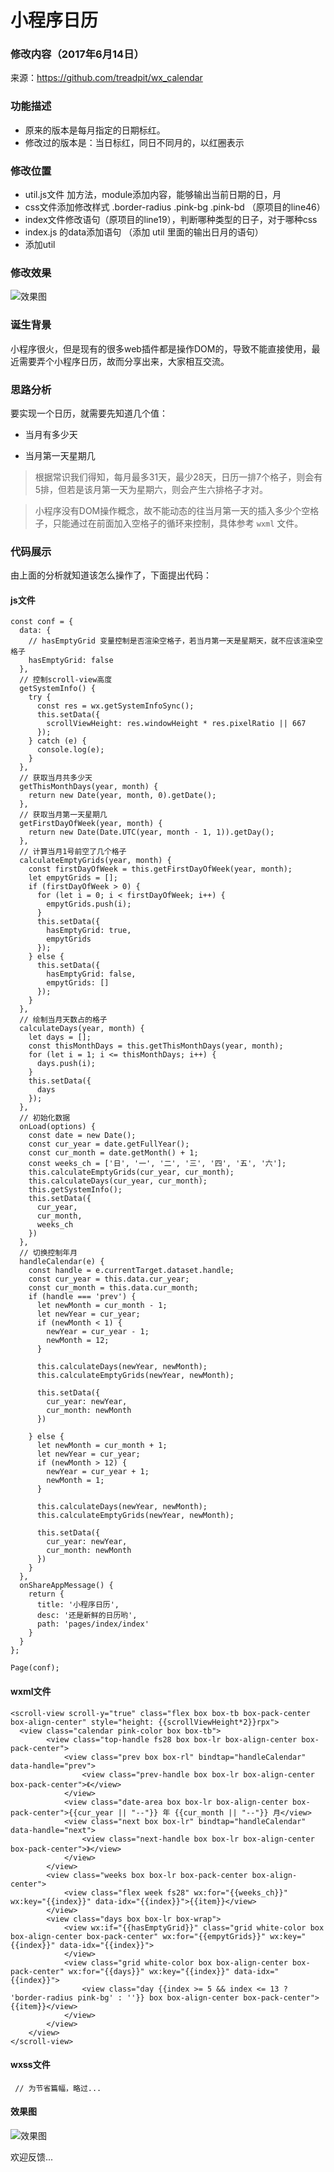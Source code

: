 # 小程序日历


### 修改内容（2017年6月14日）
来源：https://github.com/treadpit/wx_calendar
### 功能描述
- 原来的版本是每月指定的日期标红。
- 修改过的版本是：当日标红，同日不同月的，以红圈表示
### 修改位置
- util.js文件 加方法，module添加内容，能够输出当前日期的日，月
- css文件添加修改样式 .border-radius .pink-bg .pink-bd （原项目的line46）
- index文件修改语句（原项目的line19），判断哪种类型的日子，对于哪种css
- index.js 的data添加语句 （添加 util 里面的输出日月的语句）
- 添加util
### 修改效果
![效果图](https://github.com/feiaaa/wx_calendar/blob/master/calendar.jpg)

### 诞生背景
小程序很火，但是现有的很多web插件都是操作DOM的，导致不能直接使用，最近需要弄个小程序日历，故而分享出来，大家相互交流。

### 思路分析

要实现一个日历，就需要先知道几个值：

- 当月有多少天

- 当月第一天星期几


> 根据常识我们得知，每月最多31天，最少28天，日历一排7个格子，则会有5排，但若是该月第一天为星期六，则会产生六排格子才对。

> 小程序没有DOM操作概念，故不能动态的往当月第一天的插入多少个空格子，只能通过在前面加入空格子的循环来控制，具体参考 `wxml` 文件。

### 代码展示

由上面的分析就知道该怎么操作了，下面提出代码：

#### js文件

```
const conf = {
  data: {
    // hasEmptyGrid 变量控制是否渲染空格子，若当月第一天是星期天，就不应该渲染空格子
    hasEmptyGrid: false 
  },
  // 控制scroll-view高度
  getSystemInfo() {
    try {
      const res = wx.getSystemInfoSync();
      this.setData({
        scrollViewHeight: res.windowHeight * res.pixelRatio || 667
      });
    } catch (e) {
      console.log(e);
    }
  },
  // 获取当月共多少天
  getThisMonthDays(year, month) {
    return new Date(year, month, 0).getDate();
  },
  // 获取当月第一天星期几
  getFirstDayOfWeek(year, month) {
    return new Date(Date.UTC(year, month - 1, 1)).getDay();
  },
  // 计算当月1号前空了几个格子
  calculateEmptyGrids(year, month) {
    const firstDayOfWeek = this.getFirstDayOfWeek(year, month);
    let empytGrids = [];
    if (firstDayOfWeek > 0) {
      for (let i = 0; i < firstDayOfWeek; i++) {
        empytGrids.push(i);
      }
      this.setData({
        hasEmptyGrid: true,
        empytGrids
      });
    } else {
      this.setData({
        hasEmptyGrid: false,
        empytGrids: []
      });
    }
  },
  // 绘制当月天数占的格子
  calculateDays(year, month) {
    let days = [];
    const thisMonthDays = this.getThisMonthDays(year, month);
    for (let i = 1; i <= thisMonthDays; i++) {
      days.push(i);
    }
    this.setData({
      days
    });
  },
  // 初始化数据
  onLoad(options) {
    const date = new Date();
    const cur_year = date.getFullYear();
    const cur_month = date.getMonth() + 1;
    const weeks_ch = ['日', '一', '二', '三', '四', '五', '六'];
    this.calculateEmptyGrids(cur_year, cur_month);
    this.calculateDays(cur_year, cur_month);
    this.getSystemInfo();
    this.setData({
      cur_year,
      cur_month,
      weeks_ch
    })
  },
  // 切换控制年月
  handleCalendar(e) {
    const handle = e.currentTarget.dataset.handle;
    const cur_year = this.data.cur_year;
    const cur_month = this.data.cur_month;
    if (handle === 'prev') {
      let newMonth = cur_month - 1;
      let newYear = cur_year;
      if (newMonth < 1) {
        newYear = cur_year - 1;
        newMonth = 12;
      }

      this.calculateDays(newYear, newMonth);
      this.calculateEmptyGrids(newYear, newMonth);

      this.setData({
        cur_year: newYear,
        cur_month: newMonth
      })

    } else {
      let newMonth = cur_month + 1;
      let newYear = cur_year;
      if (newMonth > 12) {
        newYear = cur_year + 1;
        newMonth = 1;
      }

      this.calculateDays(newYear, newMonth);
      this.calculateEmptyGrids(newYear, newMonth);

      this.setData({
        cur_year: newYear,
        cur_month: newMonth
      })
    }
  },
  onShareAppMessage() {
    return {
      title: '小程序日历',
      desc: '还是新鲜的日历哟',
      path: 'pages/index/index'
    }
  }
};

Page(conf);

```

#### wxml文件

```
<scroll-view scroll-y="true" class="flex box box-tb box-pack-center box-align-center" style="height: {{scrollViewHeight*2}}rpx">
  <view class="calendar pink-color box box-tb">
        <view class="top-handle fs28 box box-lr box-align-center box-pack-center">
            <view class="prev box box-rl" bindtap="handleCalendar" data-handle="prev">
                <view class="prev-handle box box-lr box-align-center box-pack-center">《</view>
            </view>
            <view class="date-area box box-lr box-align-center box-pack-center">{{cur_year || "--"}} 年 {{cur_month || "--"}} 月</view>
            <view class="next box box-lr" bindtap="handleCalendar" data-handle="next">
                <view class="next-handle box box-lr box-align-center box-pack-center">》</view>
            </view>
        </view>
        <view class="weeks box box-lr box-pack-center box-align-center">
            <view class="flex week fs28" wx:for="{{weeks_ch}}" wx:key="{{index}}" data-idx="{{index}}">{{item}}</view>
        </view>
        <view class="days box box-lr box-wrap">
            <view wx:if="{{hasEmptyGrid}}" class="grid white-color box box-align-center box-pack-center" wx:for="{{empytGrids}}" wx:key="{{index}}" data-idx="{{index}}">
            </view>
            <view class="grid white-color box box-align-center box-pack-center" wx:for="{{days}}" wx:key="{{index}}" data-idx="{{index}}">
                <view class="day {{index >= 5 && index <= 13 ? 'border-radius pink-bg' : ''}} box box-align-center box-pack-center">{{item}}</view>
            </view>
        </view>
    </view>
</scroll-view>
```

#### wxss文件
```
 // 为节省篇幅，略过...

```

#### 效果图

![效果图](http://ww1.sinaimg.cn/large/0060lm7Tgw1fbepj3gggej30ah0il74n.jpg)


欢迎反馈...
